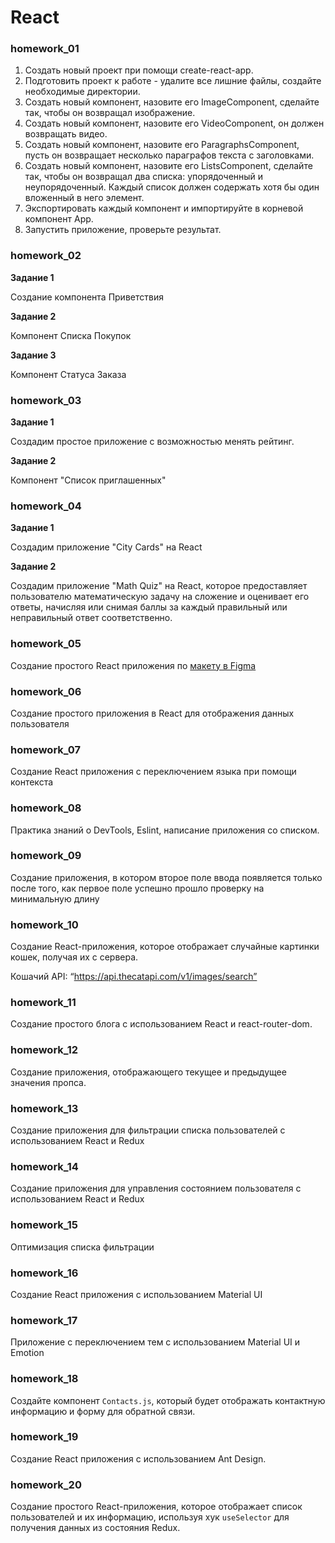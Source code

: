 # React

### homework_01

1. Создать новый проект при помощи create-react-app.
2. Подготовить проект к работе - удалите все лишние файлы, создайте необходимые директории.
3. Создать новый компонент, назовите его ImageComponent, сделайте так, чтобы он возвращал изображение.
4. Создать новый компонент, назовите его VideoComponent, он должен возвращать видео.
5. Создать новый компонент, назовите его ParagraphsComponent, пусть он возвращает несколько параграфов текста с заголовками.
6. Создать новый компонент, назовите его ListsComponent, сделайте так, чтобы он возвращал два списка: упорядоченный и неупорядоченный. Каждый список должен содержать хотя бы один вложенный в него элемент.
7. Экспортировать каждый компонент и импортируйте в корневой компонент App.
8. Запустить приложение, проверьте результат.

### homework_02

**Задание 1**

Создание компонента Приветствия

**Задание 2**

Компонент Списка Покупок

**Задание 3**

Компонент Статуса Заказа

### homework_03

**Задание 1**

Создадим простое приложение с возможностью менять рейтинг.

**Задание 2**

Компонент "Список приглашенных"

### homework_04

**Задание 1**

Создадим приложение "City Cards" на React

**Задание 2**

Создадим приложение "Math Quiz" на React, которое предоставляет пользователю математическую задачу на сложение и оценивает его ответы, начисляя или снимая баллы за каждый правильный или неправильный ответ соответственно.

### homework_05

Создание простого React приложения по [макету в Figma](https://www.figma.com/design/RGuJf4CM436YyPOhXzLQCW/Untitled?node-id=0-1&p=f&t=CPGSTnngBtVG2VhC-0)

### homework_06

Создание простого приложения в React для отображения данных пользователя

### homework_07

Создание React приложения с переключением языка при помощи контекста

### homework_08

Практика знаний о DevTools, Eslint, написание приложения со списком.

### homework_09

Создание приложения, в котором второе поле ввода появляется только после того, как первое поле успешно прошло проверку на минимальную длину

### homework_10

Создание React-приложения, которое отображает случайные картинки кошек, получая их с сервера.

Кошачий API: “https://api.thecatapi.com/v1/images/search”

### homework_11

Создание простого блога с использованием React и react-router-dom.

### homework_12

Создание приложения, отображающего текущее и предыдущее значения пропса.

### homework_13

Создание приложения для фильтрации списка пользователей с использованием React и Redux

### homework_14

Создание приложения для управления состоянием пользователя с использованием React и Redux

### homework_15

Оптимизация списка фильтрации

### homework_16

Создание React приложения с использованием Material UI

### homework_17

Приложение с переключением тем с использованием Material UI и Emotion

### homework_18

Создайте компонент `Contacts.js`, который будет отображать контактную информацию и форму для обратной связи.

### homework_19

Создание React приложения с использованием Ant Design.

### homework_20

Создание простого React-приложения, которое отображает список пользователей и их информацию, используя хук `useSelector` для получения данных из состояния Redux.
